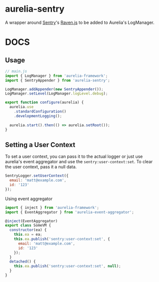 # aurelia-sentry

A wrapper around [Sentry](https://sentry.io/)'s [Raven.js](https://github.com/getsentry/raven-js) to be added to Aurelia's LogManager.

# DOCS

## Usage

```javascript
// main.js
import { LogManager } from 'aurelia-framework';
import { SentryAppender } from 'aurelia-sentry';

LogManager.addAppender(new SentryAppender());
LogManager.setLevel(LogManager.logLevel.debug);

export function configure(aurelia) {
  aurelia.use
    .standardConfiguration()
    .developmentLogging();
  
  aurelia.start().then(() => aurelia.setRoot());
}
```

## Setting a User Context

To set a user context, you can pass it to the actual logger or just use aurelia's event aggregator and use the `sentry:user-context:set`. To clear the user context, pass it a null data.

```javascript
SentryLogger.setUserContext({
  email: 'matt@example.com',
  id: '123'
});
```

Using event aggregator

```javascript
import { inject } from 'aurelia-framework';
import { EventAggregator } from 'aurelia-event-aggregator';

@inject(EventAggregator)
export class SomeVM {
  constructor(ea) {
    this.ea = ea;
    this.ea.publish('sentry:user-context:set', {
      email: 'matt@example.com',
      id: '123'
    });
  }
  detached() {
    this.ea.publish('sentry:user-context:set', null);
  }
}
```